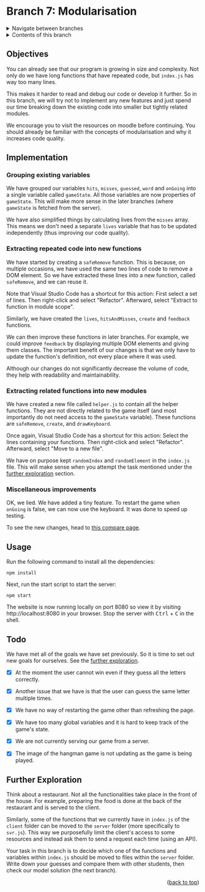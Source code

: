 <div id="top"></div>

<!-- BRANCH TITLE -->

# Branch 7: Modularisation

<!-- Navigation -->
<details>
  <summary>Navigate between branches</summary>  
  <nav class="menu">
    <li><a href="https://github.com/manighahrmani/hangman-in-branches">Intro</a></li>
    <li><a href="https://github.com/portsoc/hangman-in-branches/tree/0">0: Variables</a></li>
    <li><a href="https://github.com/portsoc/hangman-in-branches/tree/1">1: Functions</a></li>
    <li><a href="https://github.com/portsoc/hangman-in-branches/tree/2">2: NPM</a></li>
    <li><a href="https://github.com/portsoc/hangman-in-branches/tree/3">3: DOM</a></li>
    <li><a href="https://github.com/portsoc/hangman-in-branches/tree/4">4: Events</a></li>
    <li><a href="https://github.com/portsoc/hangman-in-branches/tree/5">5: Debugging</a></li>
    <li><a href="https://github.com/portsoc/hangman-in-branches/tree/6">6: Canvas</a></li>
    <li>7: Modularisation (this branch)</li>
    <li><a href="https://github.com/portsoc/hangman-in-branches/tree/8">8: Server Part 1</a></li>
    <li><a href="https://github.com/portsoc/hangman-in-branches/tree/9">9: Server Part 2</a></li>
    <li><a href="https://github.com/portsoc/hangman-in-branches/tree/10">10: Style</a></li>
    <li><a href="https://github.com/portsoc/hangman-in-branches/tree/11">11: Linting</a></li>
    <li><a href="https://github.com/portsoc/hangman-in-branches/tree/12">12: Database</a></li>
    <li><a href="https://github.com/portsoc/hangman-in-branches/tree/13">13: SVG</a></li>
  </nav>
</details>

<!-- TABLE OF CONTENTS -->
<details>
  <summary>Contents of this branch</summary>
  <ol>
    <li><a href="#objectives">Objectives</a></li>
    <li><a href="#implementation">Implementation</a>
      <ol>
        <li><a href="#grouping-existing-variables">Grouping existing variables</a></li>
        <li><a href="#extracting-repeated-code-into-new-functions">Extracting repeated code into new functions</a></li>
        <li><a href="#extracting-related-functions-into-new-modules">Extracting related functions into new modules</a></li>
        <li><a href="#miscellaneous-improvements">Miscellaneous improvements</a></li>
      </ol>
    </li>
    <li><a href="#usage">Usage</a></li>
    <li><a href="#todo">Todo</a></li>
    <li><a href="#further-exploration">Further Exploration</a></li>
  </ol>
</details>

## Objectives

You can already see that our program is growing in size and complexity.
Not only do we have long functions that have repeated code, but `index.js` has way too many lines.

This makes it harder to read and debug our code or develop it further.
So in this branch, we will try not to implement any new features and just spend our time breaking down the existing code into smaller but tightly related modules.

We encourage you to visit the resources on moodle before continuing.
You should already be familiar with the concepts of modularisation and why it increases code quality.

## Implementation

### Grouping existing variables

We have grouped our variables `hits`, `misses`, `guessed`, `word` and `onGoing` into a single variable called `gameState`.
All those variables are now properties of `gameState`.
This will make more sense in the later branches (where `gameState` is fetched from the server).

We have also simplified things by calculating lives from the `misses` array.
This means we don't need a separate `lives` variable that has to be updated independently (thus improving our code quality).

### Extracting repeated code into new functions

We have started by creating a `safeRemove` function.
This is because, on multiple occasions, we have used the same two lines of code to remove a DOM element.
So we have extracted these lines into a new function, called `safeRemove`, and we can reuse it.

Note that Visual Studio Code has a shortcut for this action:
First select a set of lines.
Then right-click and select "Refactor".
Afterward, select "Extract to function in module scope".

Similarly, we have created the `lives`, `hitsAndMisses`, `create` and `feedback` functions.

We can then improve these functions in later branches.
For example, we could improve `feedback` by displaying multiple DOM elements and giving them classes.
The important benefit of our changes is that we only have to update the function's definition, not every place where it was used.

Although our changes do not significantly decrease the volume of code, they help with readability and maintainability.

### Extracting related functions into new modules

We have created a new file called `helper.js` to contain all the helper functions.
They are not directly related to the game itself (and most importantly do not need access to the `gameState` variable).
These functions are `safeRemove`, `create`, and `drawKeyboard`.

Once again, Visual Studio Code has a shortcut for this action:
Select the lines containing your functions.
Then right-click and select "Refactor".
Afterward, select "Move to a new file".

We have on purpose kept `randomIndex` and `randomElement` in the `index.js` file.
This will make sense when you attempt the task mentioned under the <a href="#further-exploration">further exploration</a> section.

### Miscellaneous improvements

OK, we lied.
We have added a tiny feature.
To restart the game when `onGoing` is false, we can now use the keyboard.
It was done to speed up testing.

To see the new changes, head to [this compare page](https://github.com/portsoc/hangman-in-branches/compare/6...7?diff=split).

## Usage

Run the following command to install all the dependencies:

```
npm install
```

Next, run the start script to start the server:

```
npm start
```

The website is now running locally on port 8080 so view it by visiting http://localhost:8080 in your browser.
Stop the server with <kbd>Ctrl</kbd> + <kbd>C</kbd> in the shell.

## Todo

We have met all of the goals we have set previously.
So it is time to set out new goals for ourselves.
See the <a href="#further-exploration">further exploration</a>.

- [x] At the moment the user cannot win even if they guess all the letters correctly.

- [x] Another issue that we have is that the user can guess the same letter multiple times.

- [x] We have no way of restarting the game other than refreshing the page.

- [x] We have too many global variables and it is hard to keep track of the game's state.

- [x] We are not currently serving our game from a server.

- [x] The image of the hangman game is not updating as the game is being played.

## Further Exploration

Think about a restaurant.
Not all the functionalities take place in the front of the house.
For example, preparing the food is done at the back of the restaurant and is served to the client.

Similarly, some of the functions that we currently have in `index.js` of the `client` folder can be moved to the `server` folder (more specifically to `svr.js`).
This way we purposefully limit the client's access to some resources and instead ask them to send a request each time (using an API).

Your task in this branch is to decide which one of the functions and variables within `index.js` should be moved to files within the `server` folder.
Write down your guesses and compare them with other students, then check our model solution (the next branch).

<p align="right">(<a href="#top">back to top</a>)</p>
